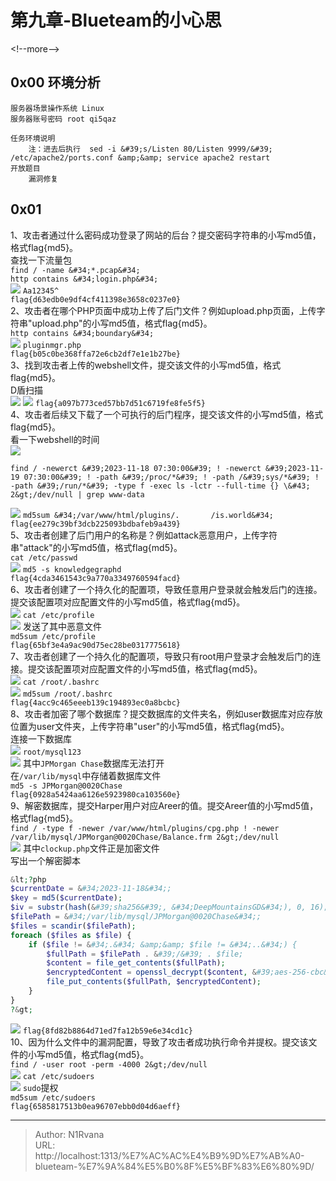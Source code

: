 # 第九章-Blueteam的小心思

  
  
&lt;!--more--&gt;  
## 0x00 环境分析   
```help  
服务器场景操作系统 Linux  
服务器账号密码 root qi5qaz  
  
任务环境说明  
    注：进去后执行  sed -i &#39;s/Listen 80/Listen 9999/&#39; /etc/apache2/ports.conf &amp;&amp; service apache2 restart  
开放题目  
    漏洞修复  
```  
## 0x01  
1、攻击者通过什么密码成功登录了网站的后台？提交密码字符串的小写md5值，格式flag{md5}。  
查找一下流量包  
`find / -name &#34;*.pcap&#34;`  
`http contains &#34;login.php&#34;`  
![](https://picture-1304797147.cos.ap-nanjing.myqcloud.com/picture/202406081814941.png)
`Aa12345^`  
`flag{d63edb0e9df4cf411398e3658c0237e0}`  
2、攻击者在哪个PHP页面中成功上传了后门文件？例如upload.php页面，上传字符串&#34;upload.php&#34;的小写md5值，格式flag{md5}。  
`http contains &#34;boundary&#34;`  
![](https://picture-1304797147.cos.ap-nanjing.myqcloud.com/picture/202406081816546.png)
`pluginmgr.php`  
`flag{b05c0be368ffa72e6cb2df7e1e1b27be}`  
3、找到攻击者上传的webshell文件，提交该文件的小写md5值，格式flag{md5}。  
D盾扫描  
![](https://picture-1304797147.cos.ap-nanjing.myqcloud.com/picture/202406081822302.png)
![](https://picture-1304797147.cos.ap-nanjing.myqcloud.com/picture/202406081825198.png)
`flag{a097b773ced57bb7d51c6719fe8fe5f5}`  
4、攻击者后续又下载了一个可执行的后门程序，提交该文件的小写md5值，格式flag{md5}。  
看一下webshell的时间  
![](https://picture-1304797147.cos.ap-nanjing.myqcloud.com/picture/202406081831419.png)
```  
find / -newerct &#39;2023-11-18 07:30:00&#39; ! -newerct &#39;2023-11-19 07:30:00&#39; ! -path &#39;/proc/*&#39; ! -path /&#39;sys/*&#39; ! -path &#39;/run/*&#39; -type f -exec ls -lctr --full-time {} \&#43; 2&gt;/dev/null | grep www-data  
```  
![](https://picture-1304797147.cos.ap-nanjing.myqcloud.com/picture/202406081838262.png)
`md5sum &#34;/var/www/html/plugins/.       /is.world&#34;`  
`flag{ee279c39bf3dcb225093bdbafeb9a439}`  
5、攻击者创建了后门用户的名称是？例如attack恶意用户，上传字符串&#34;attack&#34;的小写md5值，格式flag{md5}。  
`cat /etc/passwd`  
![](https://picture-1304797147.cos.ap-nanjing.myqcloud.com/picture/202406081842523.png)
`md5 -s knowledgegraphd`  
`flag{4cda3461543c9a770a3349760594facd}`  
6、攻击者创建了一个持久化的配置项，导致任意用户登录就会触发后门的连接。提交该配置项对应配置文件的小写md5值，格式flag{md5}。  
![](https://picture-1304797147.cos.ap-nanjing.myqcloud.com/picture/202406081848678.png)
`cat /etc/profile`  
![](https://picture-1304797147.cos.ap-nanjing.myqcloud.com/picture/202406081848969.png)
发送了其中恶意文件  
`md5sum /etc/profile`  
`flag{65bf3e4a9ac90d75ec28be0317775618}`  
7、攻击者创建了一个持久化的配置项，导致只有root用户登录才会触发后门的连接。提交该配置项对应配置文件的小写md5值，格式flag{md5}。  
![](https://picture-1304797147.cos.ap-nanjing.myqcloud.com/picture/202406081851134.png)
`cat /root/.bashrc`  
![](https://picture-1304797147.cos.ap-nanjing.myqcloud.com/picture/202406081851492.png)
`md5sum /root/.bashrc`  
`flag{4acc9c465eeeb139c194893ec0a8bcbc}`  
8、攻击者加密了哪个数据库？提交数据库的文件夹名，例如user数据库对应存放位置为user文件夹，上传字符串&#34;user&#34;的小写md5值，格式flag{md5}。  
连接一下数据库  
![](https://picture-1304797147.cos.ap-nanjing.myqcloud.com/picture/202406081855595.png)
`root/mysql123`  
![](https://picture-1304797147.cos.ap-nanjing.myqcloud.com/picture/202406081900035.png)
其中`JPMorgan Chase`数据库无法打开  
在`/var/lib/mysql`中存储着数据库文件  
`md5 -s JPMorgan@0020Chase`  
`flag{0928a5424aa6126e5923980ca103560e}`  
9、解密数据库，提交Harper用户对应Areer的值。提交Areer值的小写md5值，格式flag{md5}。  
`find / -type f -newer /var/www/html/plugins/cpg.php ! -newer /var/lib/mysql/JPMorgan@0020Chase/Balance.frm 2&gt;/dev/null`  
![](https://picture-1304797147.cos.ap-nanjing.myqcloud.com/picture/202406081908838.png)
其中`clockup.php`文件正是加密文件  
写出一个解密脚本  
```php  
&lt;?php  
$currentDate = &#34;2023-11-18&#34;;  
$key = md5($currentDate);  
$iv = substr(hash(&#39;sha256&#39;, &#34;DeepMountainsGD&#34;), 0, 16);  
$filePath = &#34;/var/lib/mysql/JPMorgan@0020Chase&#34;;  
$files = scandir($filePath);  
foreach ($files as $file) {  
    if ($file != &#34;.&#34; &amp;&amp; $file != &#34;..&#34;) {  
        $fullPath = $filePath . &#39;/&#39; . $file;  
        $content = file_get_contents($fullPath);  
        $encryptedContent = openssl_decrypt($content, &#39;aes-256-cbc&#39;, $key, 0, $iv);  
        file_put_contents($fullPath, $encryptedContent);  
    }  
}  
?&gt;  
```  
![](https://picture-1304797147.cos.ap-nanjing.myqcloud.com/picture/202406081915740.png)
`flag{8fd82b8864d71ed7fa12b59e6e34cd1c}`  
10、因为什么文件中的漏洞配置，导致了攻击者成功执行命令并提权。提交该文件的小写md5值，格式flag{md5}。  
`find / -user root -perm -4000 2&gt;/dev/null`  
![](https://picture-1304797147.cos.ap-nanjing.myqcloud.com/picture/202406081920944.png)
`cat /etc/sudoers`  
![](https://picture-1304797147.cos.ap-nanjing.myqcloud.com/picture/202406081922305.png)
`sudo`提权  
`md5sum /etc/sudoers`  
`flag{6585817513b0ea96707ebb0d04d6aeff}`  

---

> Author: N1Rvana  
> URL: http://localhost:1313/%E7%AC%AC%E4%B9%9D%E7%AB%A0-blueteam-%E7%9A%84%E5%B0%8F%E5%BF%83%E6%80%9D/  

